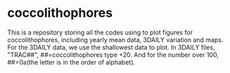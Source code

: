 # coccolithophores
This is a repository storing all the codes using to plot figures for coccolithophores, including yearly mean data, 3DAILY variation and maps.
For the 3DAILY data, we use the shallowest data to plot.
In 3DAILY files, "TRAC##", ##=coccolithophores type +20. And for the number over 100, ##=0a(the letter is in the order of alphabet).

